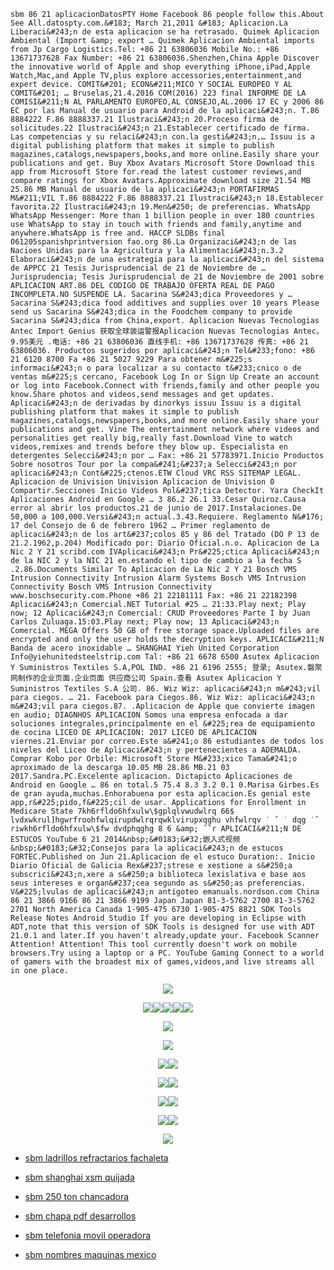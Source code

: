
```
sbm 86 21 aplicacionDatosPTY Home Facebook 86 people follow this.About See All.datospty.com.&#183; March 21,2011 &#183; Aplicacion.La Liberaci&#243;n de esta aplicacion se ha retrasado. Quimek Aplicacion Ambiental (Import &amp; export … Quimek Aplicacion Ambiental imports from Jp Cargo Logistics.Tel: +86 21 63806036 Mobile No.: +86 13671737628 Fax Number: +86 21 63806036.Shenzhen,China Apple Discover the innovative world of Apple and shop everything iPhone,iPad,Apple Watch,Mac,and Apple TV,plus explore accessories,entertainment,and expert device. COMIT&#201; ECON&#211;MICO Y SOCIAL EUROPEO Y AL COMIT&#201; … Bruselas,21.4.2016 COM(2016) 223 final INFORME DE LA COMISI&#211;N AL PARLAMENTO EUROPEO,AL CONSEJO,AL.2006 17 EC y 2006 86 EC por las Manual de usuario para Android de la aplicaci&#243;n. T.86 8884222 F.86 8888337.21 Ilustraci&#243;n 20.Proceso firma de solicitudes.22 Ilustraci&#243;n 21.Establecer certificado de firma. Las competencias y su relaci&#243;n con.la gesti&#243;n,… Issuu is a digital publishing platform that makes it simple to publish magazines,catalogs,newspapers,books,and more online.Easily share your publications and get. Buy Xbox Avatars Microsoft Store Download this app from Microsoft Store for.read the latest customer reviews,and compare ratings for Xbox Avatars.Approximate download size 21.54 MB 25.86 MB Manual de usuario de la aplicaci&#243;n PORTAFIRMAS M&#211;VIL T.86 8884222 F.86 8888337.21 Ilustraci&#243;n 18.Establecer favorita.22 Ilustraci&#243;n 19.Men&#250; de preferencias. WhatsApp WhatsApp Messenger: More than 1 billion people in over 180 countries use WhatsApp to stay in touch with friends and family,anytime and anywhere.WhatsApp is free and. HACCP SLDBs final 061205spanishprintversion fao.org 86.La Organizaci&#243;n de las Nacioes Unidas para la Agricultura y la Alimentaci&#243;n.3.2 Elaboraci&#243;n de una estrategia para la aplicaci&#243;n del sistema de APPCC 21 Tesis Jurisprudencial de 21 de Noviembre de … Jurisprudencia; Tesis Jurisprudencial de 21 de Noviembre de 2001 sobre APLICACION ART.86 DEL CODIGO DE TRABAJO OFERTA REAL DE PAGO INCOMPLETA.NO SUSPENDE LA. Sacarina S&#243;dica Proveedores y … Sacarina S&#243;dica food additives and supplies over 10 years Please send us Sacarina S&#243;dica in the Foodchem company to provide Sacarina S&#243;dica from China,export. Aplicacion Nuevas Tecnologias Antec Import Genius 获取全球装运警报Aplicacion Nuevas Tecnologias Antec，9.95美元 .电话: +86 21 63806036 直线手机: +86 13671737628 传真: +86 21 63806036. Productos sugeridos por aplicaci&#243;n Tel&#233;fono: +86 21 6120 8700 Fa +86 21 5027 9229 Para obtener m&#225;s informaci&#243;n o para localizar a su contacto t&#233;cnico o de ventas m&#225;s cercano, Facebook Log In or Sign Up Create an account or log into Facebook.Connect with friends,family and other people you know.Share photos and videos,send messages and get updates. Aplicaci&#243;n de derivadas by dinorkys issuu Issuu is a digital publishing platform that makes it simple to publish magazines,catalogs,newspapers,books,and more online.Easily share your publications and get. Vine The entertainment network where videos and personalities get really big,really fast.Download Vine to watch videos,remixes and trends before they blow up. Especialista en detergentes Selecci&#243;n por … Fax: +86 21 57783971.Inicio Productos Sobre nosotros Tour por la compa&#241;&#237;a Selecci&#243;n por aplicaci&#243;n Cont&#225;ctenos.ETW Cloud VRC RSS SITEMAP LEGAL. Aplicacion de Univision Univision Aplicacion de Univision 0 Compartir.Secciones Inicio Videos Pol&#237;tica Detector. Yara CheckIt Aplicaciones Android en Google … 3 86.2 26.1 33.Cesar Quiroz.Causa error al abrir los productos.21 de junio de 2017.Instalaciones.De 50,000 a 100,000.Versi&#243;n actual.3.43.Requiere. Reglamento N&#176; 17 del Consejo de 6 de febrero 1962 … Primer reglamento de aplicaci&#243;n de los art&#237;colos 85 y 86 del Tratado (DO P 13 de 21.2.1962,p.204) Modificado por: Diario Oficial.n.o. Aplicacion de La Nic 2 Y 21 scribd.com IVAplicaci&#243;n Pr&#225;ctica Aplicaci&#243;n de la NIC 2 y la NIC 21 en.estando el tipo de cambio a la fecha S .2.86.Documents Similar To Aplicacion de La Nic 2 Y 21 Bosch VMS Intrusion Connectivity Intrusion Alarm Systems Bosch VMS Intrusion Connectivity Bosch VMS Intrusion Connectivity www.boschsecurity.com.Phone +86 21 22181111 Fax: +86 21 22182398 Aplicaci&#243;n Comercial.NET Tutorial #25 … 21:33.Play next; Play now; 12 Aplicaci&#243;n Comercial: CRUD Proveedores Parte I by Juan Carlos Zuluaga.15:03.Play next; Play now; 13 Aplicaci&#243;n Comercial. MEGA Offers 50 GB of free storage space.Uploaded files are encrypted and only the user holds the decryption keys. APLICACI&#211;N Banda de acero inoxidable … SHANGHAI Yieh United Corporation Info@yiehunitedsteelstrip.com Tal: +86 21 6678 6500 Asutex Aplicacion Y Suministros Textiles S.A,POL IND. +86 21 6196 2555; 登录; Asutex.磐聚网制作的企业页面.企业页面 供应商公司 Spain.查看 Asutex Aplicacion Y Suministros Textiles S.A 公司. 86. Wiz Wiz: aplicaci&#243;n m&#243;vil para ciegos. … 21. Facebook para Ciegos.86. Wiz Wiz: aplicaci&#243;n m&#243;vil para ciegos.87. .Aplicacion de Apple que convierte imagen en audio; DIAGNHOS APLICACION Somos una empresa enfocada a dar soluciones integrales,principalmente en el &#225;rea de equipamiento de cocina LICEO DE APLICACION: 2017 LICEO DE APLICACION viernes.21.Enviar por correo.Este a&#241;o 86 estudiantes de todos los niveles del Liceo de Aplicaci&#243;n y pertenecientes a ADEMALDA. Comprar Kobo por Orbile: Microsoft Store M&#233;xico Tama&#241;o aproximado de la descarga 10.05 MB 28.86 MB.21 03 2017.Sandra.PC.Excelente aplicacion. Dictapicto Aplicaciones de Android en Google … 86 en total.5 75.4 8.3 3.2 0.1 0.Marisa Girbes.Es de gran ayuda,muchas.Enhorabuena por esta aplicacion.Es genial este app,r&#225;pido,f&#225;cil de usar. Applications for Enrollment in Medicare State 7kh6rfldo6hfxulw\$gplqlvwudwlrq 66$ lvdxwkrul]hgwrfroohfwlqirupdwlrqrqwklvirupxqghu vhfwlrqv ˙ ˇ ˙ dqg ˙ˆ riwkh6rfldo6hfxulw\$fw dvdphqghg 8 6 &amp; ˝˘r APLICACI&#211;N DE ESTUCOS YouTube 6 21 2014&nbsp;&#0183;&#32;嵌入式视频&nbsp;&#0183;&#32;Consejos para la aplicaci&#243;n de estucos FORTEC.Published on Jun 21.Aplicacion de el estuco Duration:. Inicio Diario Oficial de Galicia Rex&#237;strese e xestione a s&#250;a subscrici&#243;n,xere a s&#250;a biblioteca lexislativa e base aos seus intereses e organ&#237;cea segundo as s&#250;as preferencias. V&#225;lvulas de aplicaci&#243;n antigoteo emanuals.nordson.com China 86 21 3866 9166 86 21 3866 9199 Japan Japan 81‐3‐5762 2700 81‐3‐5762 2701 North America Canada 1‐905‐475 6730 1‐905‐475 8821 SDK Tools Release Notes Android Studio If you are developing in Eclipse with ADT,note that this version of SDK Tools is designed for use with ADT 21.0.1 and later.If you haven't already,update your. Facebook Scanner Attention! Attention! This tool currently doesn't work on mobile browsers.Try using a laptop or a PC. YouTube Gaming Connect to a world of gamers with the broadest mix of games,videos,and live streams all in one place. 
```

<div align="center">

<a href="https://es-crusher.shibang-china.com/github&k=sbm+86+21+aplicacion"><img src="https://static.shibang-china.com/es/crusher/logo.jpg"></a>

<a href="https://es-crusher.shibang-china.com/github&k=sbm+86+21+aplicacion"><img src="https://static.shibang-china.com/es/crusher/index.jpg"></a><a href="https://es-crusher.shibang-china.com/material.htmlgithub&k=sbm+86+21+aplicacion"><img src="https://static.shibang-china.com/es/crusher/material.jpg"></a><a href="https://es-crusher.shibang-china.com/application.htmlgithub&k=sbm+86+21+aplicacion"><img src="https://static.shibang-china.com/es/crusher/application.jpg"></a><a href="https://es-crusher.shibang-china.com/aboutus.htmlgithub&k=sbm+86+21+aplicacion"><img src="https://static.shibang-china.com/es/crusher/aboutus.jpg"></a><a href="https://es-crusher.shibang-china.com/contact.htmlgithub&k=sbm+86+21+aplicacion"><img src="https://static.shibang-china.com/es/crusher/contact.jpg"></a>

<a href="https://es-crusher.shibang-china.com/github&k=sbm+86+21+aplicacion"><img src="https://static.shibang-china.com/es/crusher/banner.jpg"></a>

<a href="https://swt.shibang-china.com/github&k=sbm+86+21+aplicacion"><img src="https://static.shibang-china.com/es/crusher/text.jpg"></a>

<a href="https://swt.shibang-china.com/github&k=sbm+86+21+aplicacion"><img src="https://static.shibang-china.com/es/crusher/chat.jpg"></a><a href="https://es-crusher.shibang-china.com/contact.htmlgithub&k=sbm+86+21+aplicacion"><img src="https://static.shibang-china.com/es/crusher/message.jpg"></a>

<a href="https://es-crusher.shibang-china.com/products/pe.htmlgithub&k=sbm+86+21+aplicacion"><img src="https://static.shibang-china.com/es/crusher/pe.jpg"></a><a href="https://es-crusher.shibang-china.com/products/pf.htmlgithub&k=sbm+86+21+aplicacion"><img src="https://static.shibang-china.com/es/crusher/pf.jpg"></a>

<a href="https://es-crusher.shibang-china.com/products/hpt.htmlgithub&k=sbm+86+21+aplicacion"><img src="https://static.shibang-china.com/es/crusher/hpt.jpg"></a><a href="https://es-crusher.shibang-china.com/products/vsi.htmlgithub&k=sbm+86+21+aplicacion"><img src="https://static.shibang-china.com/es/crusher/vsi.jpg"></a>

<a href="https://es-crusher.shibang-china.com/products/klv.htmlgithub&k=sbm+86+21+aplicacion"><img src="https://static.shibang-china.com/es/crusher/klv.jpg"></a><a href="https://es-crusher.shibang-china.com/products/portable.htmlgithub&k=sbm+86+21+aplicacion"><img src="https://static.shibang-china.com/es/crusher/portable.jpg"></a>

<a href="https://swt.shibang-china.com/github&k=sbm+86+21+aplicacion"><img src="https://static.shibang-china.com/es/crusher/case.jpg"></a>

</div>


* [sbm ladrillos refractarios fachaleta](sbm%20ladrillos%20refractarios%20fachaleta.md)

* [sbm shanghai xsm quijada](sbm%20shanghai%20xsm%20quijada.md)

* [sbm 250 ton chancadora](sbm%20250%20ton%20chancadora.md)

* [sbm chapa pdf desarrollos](sbm%20chapa%20pdf%20desarrollos.md)

* [sbm telefonia movil operadora](sbm%20telefonia%20movil%20operadora.md)

* [sbm nombres maquinas mexico](sbm%20nombres%20maquinas%20mexico.md)